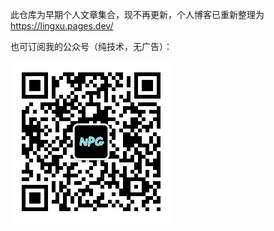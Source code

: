 此仓库为早期个人文章集合，现不再更新，个人博客已重新整理为 https://lingxu.pages.dev/

也可订阅我的公众号（纯技术，无广告）：

![公众号](https://raw.githubusercontent.com/RifeWang/images/master/qrcode.jpg)

